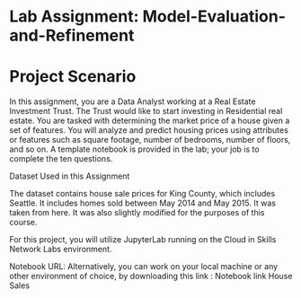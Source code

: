 # Lab Assignment: Model-Evaluation-and-Refinement
# Project Scenario
In this assignment, you are a Data Analyst working at a Real Estate Investment Trust. The Trust would like to start investing in Residential real estate. You are tasked with determining the market price of a house given a set of features. You will analyze and predict housing prices using attributes or features such as square footage, number of bedrooms, number of floors, and so on. A template notebook is provided in the lab; your job is to complete the ten questions. 

Dataset Used in this Assignment

The dataset contains house sale prices for King County, which includes Seattle. It includes homes sold between May 2014 and May 2015. It was taken from here. It was also slightly modified for the purposes of this course. 

For this project, you will utilize JupyterLab running on the Cloud in Skills Network Labs environment. 

Notebook URL: Alternatively, you can work on your local machine or any other environment of choice, by downloading this link : Notebook link House Sales

